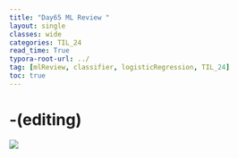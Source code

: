```yaml
---
title: "Day65 ML Review "
layout: single
classes: wide
categories: TIL_24
read_time: True
typora-root-url: ../
tag: [mlReview, classifier, logisticRegression, TIL_24]
toc: true 
---
```


# -(editing)

<img src="/blog/images/2024-08-29-TIL24_Day65/BAD51C87-04C0-4138-A121-F8B29E7D989E-4967013.jpeg">

<br><br>

